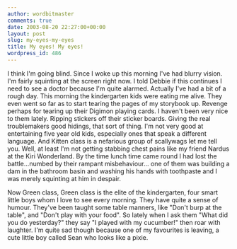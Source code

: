 ```yaml
---
author: wordbitmaster
comments: true
date: 2003-08-20 22:27:00+00:00
layout: post
slug: my-eyes-my-eyes
title: My eyes! My eyes!
wordpress_id: 486
---
```


I think I'm going blind. Since I woke up this morning I've had blurry vision. I'm fairly squinting at the screen right now. I told Debbie if this continues I need to see a doctor because I'm quite alarmed. Actually I've had a bit of a rough day. This morning the kindergarten kids were eating me alive. They even went so far as to start tearing the pages of my storybook up. Revenge perhaps for tearing up their Digimon playing cards. I haven't been very nice to them lately. Ripping stickers off their sticker boards. Giving the real troublemakers good hidings, that sort of thing. I'm not very good at entertaining five year old kids, especially ones that speak a different language. And Kitten class is a nefarious group of scallywags let me tell you. Well, at least I'm not getting stabbing chest pains like my friend Nardus at the Kiri Wonderland. By the time lunch time came round I had lost the battle...numbed by their rampant misbehaviour... one of them was building a dam in the bathroom basin and washing his hands with toothpaste and I was merely squinting at him in despair. 

Now Green class, Green class is the elite of the kindergarten, four smart little boys whom I love to see every morning. They have quite a sense of humour. They've been taught some table manners, like "Don't burp at the table", and "Don't play with your food". So lately when I ask them "What did you do yesterday?" they say "I played with my cucumber!" then roar with laughter. I'm quite sad though because one of my favourites is leaving, a cute little boy called Sean who looks like a pixie.
